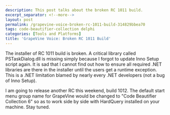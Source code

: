 ```yaml
---
description: This post talks about the broken RC 1011 build.
excerpt_separator: <!--more-->
layout: post
permalink: /grapevine-voice-broken-rc-1011-build-314829bbea70
tags: code-beautifier-collection delphi
categories: [Tools and Platforms]
title: 'GrapeVine Voice: Broken RC 1011 Build'
---
```

The installer of RC 1011 build is broken. A critical library called PSTaskDialog.dll is missing simply because I forgot to update Inno Setup script again. It is sad that I cannot find out how to ensure all required .NET libraries are there in the installer until the users get a runtime exception. This is a .NET limitation blamed by nearly every .NET developers (not a bug of Inno Setup).

I am going to release another RC this weekend, build 1012. The default start menu group name for GrapeVine would be changed to "Code Beautifier Collection 6" so as to work side by side with HardQuery installed on your machine. Stay tuned.
<!--more-->